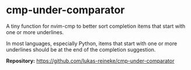 # cmp-under-comparator

A tiny function for nvim-cmp to better sort completion items that start with one or more underlines.

In most languages, especially Python, items that start with one or more underlines should be at the end of the completion suggestion.

**Repository:** <https://github.com/lukas-reineke/cmp-under-comparator>

<!-- vim: set ft=markdown: -->